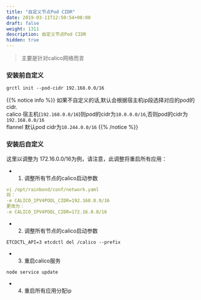 ```yaml
---
title: "自定义节点Pod CIDR"
date: 2019-03-11T12:50:54+08:00
draft: false
weight: 1311
description: 自定义节点Pod CIDR
hidden: true
---
```


> 主要是针对calico网络而言

### 安装前自定义

```
grctl init --pod-cidr 192.168.0.0/16
```

{{% notice info %}}
如果不自定义的话,默认会根据宿主机ip段选择对应的pod的cidr.  
calico 宿主机(`192.168.0.0/16`)则pod的cidr为`10.0.0.0/16`,否则pod的cidr为`192.168.0.0/16`  
flannel 默认pod cidr为`10.244.0.0/16`
{{% /notice %}}

### 安装后自定义

这里以调整为 172.16.0.0/16为例，请注意，此调整将重启所有应用：

* 1. 调整所有节点的calico启动参数

```yaml
vi /opt/rainbond/conf/network.yaml
将：
-e CALICO_IPV4POOL_CIDR=192.168.0.0/16
更改为：
-e CALICO_IPV4POOL_CIDR=172.16.0.0/16
```

* 2. 调整所有节点的calico启动参数

```
ETCDCTL_API=3 etcdctl del /calico --prefix
```

* 3. 重启calico服务

```
node service update
```

* 4. 重启所有应用分配ip



